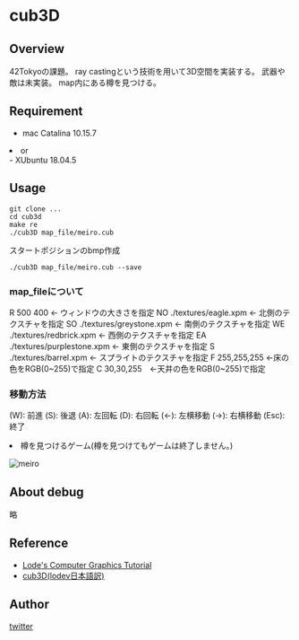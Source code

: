 # cub3D

## Overview
42Tokyoの課題。
ray castingという技術を用いて3D空間を実装する。
武器や敵は未実装。
map内にある樽を見つける。

## Requirement
- mac Catalina 10.15.7
<li>or</li>
- XUbuntu 18.04.5

## Usage
```
git clone ...
cd cub3d
make re
./cub3D map_file/meiro.cub
```
スタートポジションのbmp作成
```
./cub3D map_file/meiro.cub --save
```
### map_fileについて
R 500 400 <- ウィンドウの大きさを指定
NO ./textures/eagle.xpm <- 北側のテクスチャを指定
SO ./textures/greystone.xpm <- 南側のテクスチャを指定
WE ./textures/redbrick.xpm <- 西側のテクスチャを指定
EA ./textures/purplestone.xpm <- 東側のテクスチャを指定
S ./textures/barrel.xpm <- スプライトのテクスチャを指定
F 255,255,255 <-床の色をRGB(0~255)で指定
C 30,30,255　<-天井の色をRGB(0~255)で指定

### 移動方法
(W): 前進
(S): 後退
(A): 左回転
(D): 右回転
(←): 左横移動
(→): 右横移動
(Esc): 終了

<li>樽を見つけるゲーム(樽を見つけてもゲームは終了しません。)</li>

![meiro](https://raw.github.com/wiki/8tako8tako8/cub3d/image/meiro.gif)

## About debug
略

## Reference
- [Lode's Computer Graphics Tutorial](https://lodev.org/cgtutor/raycasting.html)
- [cub3D(lodev日本語訳)](https://hackmd.io/@DgDJ9MK0TVKVtdxd5qPreg/SJO5DOx2v)

## Author
[twitter](https://twitter.com/totti13101176)
